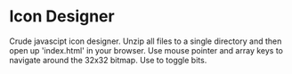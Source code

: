 # Icon Designer

Crude javascipt icon designer. Unzip all files to a single directory and then open up 'index.html' in your browser.
Use mouse pointer and array keys to navigate around the 32x32 bitmap. Use <SPACE BAR> to toggle bits.



